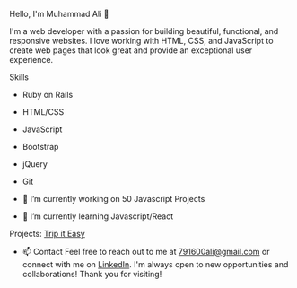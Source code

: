 Hello, I'm Muhammad Ali 👋

I'm a web developer with a passion for building beautiful, functional, and responsive websites. I love working with HTML, CSS, and JavaScript to create web pages that look great and provide an exceptional user experience.

Skills
- Ruby on Rails
- HTML/CSS
- JavaScript
- Bootstrap
- jQuery
- Git

- 🔭 I’m currently working on 50 Javascript Projects
- 🌱 I’m currently learning Javascript/React


Projects: [Trip it Easy](https://tripiteasy.herokuapp.com/)

- 📫 Contact
Feel free to reach out to me at 791600ali@gmail.com or connect with me on [LinkedIn](https://www.linkedin.com/in/mo-ar/). I'm always open to new opportunities and collaborations!
Thank you for visiting!
